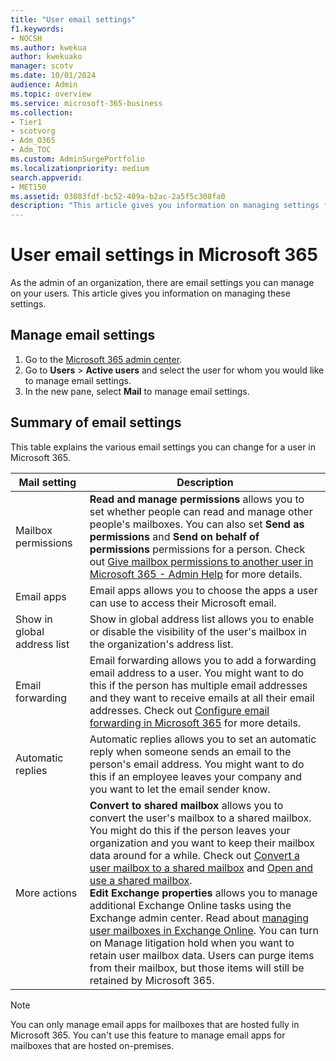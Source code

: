 ```yaml
---
title: "User email settings"
f1.keywords:
- NOCSH
ms.author: kwekua
author: kwekuako
manager: scotv
ms.date: 10/01/2024
audience: Admin
ms.topic: overview
ms.service: microsoft-365-business
ms.collection: 
- Tier1
- scotvorg
- Adm_O365
- Adm_TOC
ms.custom: AdminSurgePortfolio
ms.localizationpriority: medium
search.appverid:
- MET150
ms.assetid: 03083fdf-bc52-409a-b2ac-2a5f5c308fa0
description: "This article gives you information on managing settings for your users."
---
```


# User email settings in Microsoft 365

As the admin of an organization, there are email settings you can manage on your users. This article gives you information on managing these settings.

## Manage email settings

1. Go to the <a href="https://go.microsoft.com/fwlink/p/?linkid=2024339" target="_blank">Microsoft 365 admin center</a>.
2. Go to **Users** > **Active users** and select the user for whom you would like to manage email settings.
3. In the new pane, select **Mail** to manage email settings.

## Summary of email settings

This table explains the various email settings you can change for a user in Microsoft 365.

|Mail setting|Description  |
|---------|---------|
|Mailbox permissions| **Read and manage permissions** allows you to set whether people can read and manage other people's mailboxes. You can also set **Send as permissions** and **Send on behalf of permissions** permissions for a person. Check out [Give mailbox permissions to another user in Microsoft 365 - Admin Help](../add-users/give-mailbox-permissions-to-another-user.md) for more details. |
|Email apps| Email apps allows you to choose the apps a user can use to access their Microsoft email. |
|Show in global address list| Show in global address list allows you to enable or disable the visibility of the user's mailbox in the organization's address list. |
|Email forwarding|Email forwarding allows you to add a forwarding email address to a user. You might want to do this if the person has multiple email addresses and they want to receive emails at all their email addresses. Check out [Configure email forwarding in Microsoft 365](configure-email-forwarding.md) for more details.|
|Automatic replies|Automatic replies allows you to set an automatic reply when someone sends an email to the person's email address. You might want to do this if an employee leaves your company and you want to let the email sender know.|
|More actions| **Convert to shared mailbox** allows you to convert the user's mailbox to a shared mailbox. You might do this if the person leaves your organization and you want to keep their mailbox data around for a while. Check out [Convert a user mailbox to a shared mailbox](convert-user-mailbox-to-shared-mailbox.md) and [Open and use a shared mailbox](https://support.microsoft.com/office/d94a8e9e-21f1-4240-808b-de9c9c088afd).</br>**Edit Exchange properties** allows you to manage additional Exchange Online tasks using the Exchange admin center. Read about [managing user mailboxes in Exchange Online](/exchange/recipients-in-exchange-online/manage-user-mailboxes/manage-user-mailboxes). You can turn on Manage litigation hold when you want to retain user mailbox data. Users can purge items from their mailbox, but those items will still be retained by Microsoft 365.|

> [!NOTE]
> You can only manage email apps for mailboxes that are hosted fully in Microsoft 365. You can't use this feature to manage email apps for mailboxes that are hosted on-premises.
